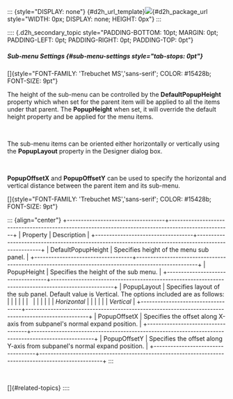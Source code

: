 ::: {style="DISPLAY: none"}
[](ms-xhelp:///?Id=d2h_url_template){#d2h_url_template}![](!package_url!){#d2h_package_url style="WIDTH: 0px; DISPLAY: none; HEIGHT: 0px"}
:::

:::: {.d2h_secondary_topic style="PADDING-BOTTOM: 10pt; MARGIN: 0pt; PADDING-LEFT: 0pt; PADDING-RIGHT: 0pt; PADDING-TOP: 0pt"}
##### Sub-menu Settings {#sub-menu-settings style="tab-stops: 0pt"}

[]{style="FONT-FAMILY: 'Trebuchet MS','sans-serif'; COLOR: #15428b; FONT-SIZE: 9pt"} 

The height of the sub-menu can be controlled by the **DefaultPopupHeight** property which when set for the parent item will be applied to all the items under that parent. The **PopupHeight** when set, it will override the default height property and be applied for the menu items.

 

The sub-menu items can be oriented either horizontally or vertically using the **PopupLayout** property in the Designer dialog box.

 

**PopupOffsetX** and **PopupOffsetY** can be used to specify the horizontal and vertical distance between the parent item and its sub-menu.

[]{style="FONT-FAMILY: 'Trebuchet MS','sans-serif'; COLOR: #15428b; FONT-SIZE: 9pt"} 

::: {align="center"}
+-----------------------------------+----------------------------------------------------------------------------------------------------+
| Property                          | Description                                                                                        |
+-----------------------------------+----------------------------------------------------------------------------------------------------+
| DefaultPopupHeight                | Specifies height of the menu sub panel.                                                            |
+-----------------------------------+----------------------------------------------------------------------------------------------------+
| PopupHeight                       | Specifies the height of the sub menu.                                                              |
+-----------------------------------+----------------------------------------------------------------------------------------------------+
| PopupLayout                       | Specifies layout of the sub panel. Default value is Vertical. The options included are as follows: |
|                                   |                                                                                                    |
|                                   |                                                                                                    |
|                                   |                                                                                                    |
|                                   | *Horizontal*                                                                                       |
|                                   |                                                                                                    |
|                                   | *Vertical*                                                                                         |
+-----------------------------------+----------------------------------------------------------------------------------------------------+
| PopupOffsetX                      | Specifies the offset along X-axis from subpanel\'s normal expand position.                         |
+-----------------------------------+----------------------------------------------------------------------------------------------------+
| PopupOffsetY                      | Specifies the offset along Y-axis from subpanel\'s normal expand position.                         |
+-----------------------------------+----------------------------------------------------------------------------------------------------+
:::

 

[]{#related-topics}
::::
